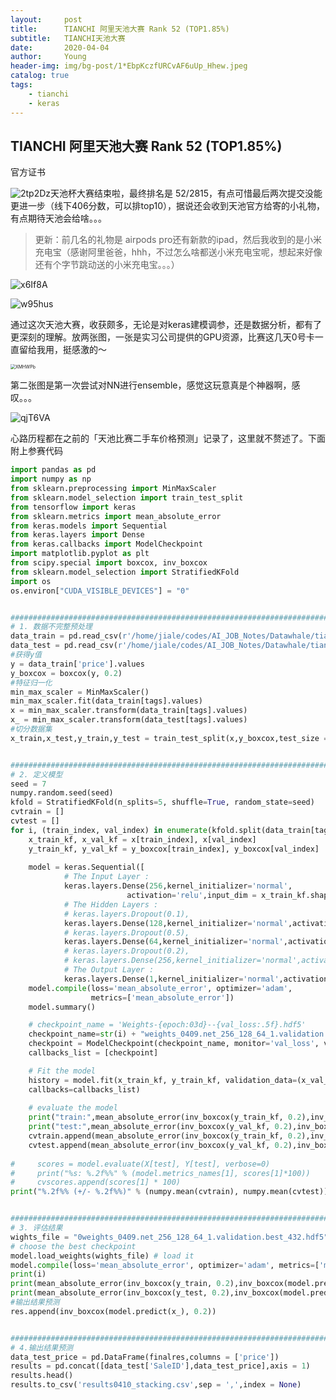 ```yaml
---
layout:     post
title:      TIANCHI 阿里天池大赛 Rank 52 (TOP1.85%)
subtitle:   TIANCHI天池大赛
date:       2020-04-04
author:     Young
header-img: img/bg-post/1*EbpKczfURCvAF6uUp_Hhew.jpeg
catalog: true
tags:
    - tianchi
    - keras
---
```


## TIANCHI 阿里天池大赛 Rank 52 (TOP1.85%)

官方证书

![2tp2Dz](https://gitee.com/echisenyang/GiteeForUpicUse/raw/master/uPic/2tp2Dz.png)天池杯大赛结束啦，最终排名是 52/2815，有点可惜最后两次提交没能更进一步（线下406分数，可以排top10），据说还会收到天池官方给寄的小礼物，有点期待天池会给啥。。。

> 更新：前几名的礼物是 airpods pro还有新款的ipad，然后我收到的是小米充电宝（感谢阿里爸爸，hhh，不过怎么啥都送小米充电宝呢，想起来好像还有个字节跳动送的小米充电宝。。。） 

![x6If8A](https://gitee.com/echisenyang/GiteeForUpicUse/raw/master/uPic/x6If8A.png)

![w95hus](https://gitee.com/echisenyang/GiteeForUpicUse/raw/master/uPic/w95hus.png)

通过这次天池大赛，收获颇多，无论是对keras建模调参，还是数据分析，都有了更深刻的理解。放两张图，一张是实习公司提供的GPU资源，比赛这几天0号卡一直留给我用，挺感激的～

<img src="https://gitee.com/echisenyang/GiteeForUpicUse/raw/master/uPic/XMHWPb.png" alt="XMHWPb" style="zoom: 50%;" />

第二张图是第一次尝试对NN进行ensemble，感觉这玩意真是个神器啊，感叹。。。

![qjT6VA](https://gitee.com/echisenyang/GiteeForUpicUse/raw/master/uPic/qjT6VA.jpg)

心路历程都在之前的「天池比赛二手车价格预测」记录了，这里就不赘述了。下面附上参赛代码

```python
import pandas as pd
import numpy as np
from sklearn.preprocessing import MinMaxScaler
from sklearn.model_selection import train_test_split
from tensorflow import keras
from sklearn.metrics import mean_absolute_error
from keras.models import Sequential
from keras.layers import Dense
from keras.callbacks import ModelCheckpoint
import matplotlib.pyplot as plt
from scipy.special import boxcox, inv_boxcox
from sklearn.model_selection import StratifiedKFold
import os
os.environ["CUDA_VISIBLE_DEVICES"] = "0"


#########################################################################
# 1. 数据不完整预处理
data_train = pd.read_csv(r'/home/jiale/codes/AI_JOB_Notes/Datawhale/tianchi/used_car_train_20200313.csv',sep = ' ')
data_test = pd.read_csv(r'/home/jiale/codes/AI_JOB_Notes/Datawhale/tianchi/used_car_testA_20200313.csv',sep = ' ')
#获得y值
y = data_train['price'].values
y_boxcox = boxcox(y, 0.2)
#特征归一化
min_max_scaler = MinMaxScaler()
min_max_scaler.fit(data_train[tags].values)
x = min_max_scaler.transform(data_train[tags].values)
x_ = min_max_scaler.transform(data_test[tags].values)
#切分数据集
x_train,x_test,y_train,y_test = train_test_split(x,y_boxcox,test_size = 0.1)


#########################################################################
# 2. 定义模型
seed = 7
numpy.random.seed(seed)
kfold = StratifiedKFold(n_splits=5, shuffle=True, random_state=seed)
cvtrain = []
cvtest = []
for i, (train_index, val_index) in enumerate(kfold.split(data_train[tags], data_train["price"])):
    x_train_kf, x_val_kf = x[train_index], x[val_index]
    y_train_kf, y_val_kf = y_boxcox[train_index], y_boxcox[val_index]
    
    model = keras.Sequential([
            # The Input Layer :
       		keras.layers.Dense(256,kernel_initializer='normal',
                          activation='relu',input_dim = x_train_kf.shape[1]), 
            # The Hidden Layers :
            # keras.layers.Dropout(0.1),
            keras.layers.Dense(128,kernel_initializer='normal',activation='relu'), 
            # keras.layers.Dropout(0.5),
            keras.layers.Dense(64,kernel_initializer='normal',activation='relu'), 
            # keras.layers.Dropout(0.2),
            # keras.layers.Dense(256,kernel_initializer='normal',activation='relu'), 
            # The Output Layer :
            keras.layers.Dense(1,kernel_initializer='normal',activation='linear')])
    model.compile(loss='mean_absolute_error', optimizer='adam', 
                  metrics=['mean_absolute_error'])
    model.summary()

    # checkpoint_name = 'Weights-{epoch:03d}--{val_loss:.5f}.hdf5' 
    checkpoint_name=str(i) + "weights_0409.net_256_128_64_1.validation.best.hdf5"
    checkpoint = ModelCheckpoint(checkpoint_name, monitor='val_loss', verbose = 1, save_best_only = True, mode ='auto')
    callbacks_list = [checkpoint]

	# Fit the model
    history = model.fit(x_train_kf, y_train_kf, validation_data=(x_val_kf,y_val_kf), epochs=2000, batch_size=1024,
    callbacks=callbacks_list)
    
    # evaluate the model
    print("train:",mean_absolute_error(inv_boxcox(y_train_kf, 0.2),inv_boxcox(model.predict(x_train_kf), 0.2)))
    print("test:",mean_absolute_error(inv_boxcox(y_val_kf, 0.2),inv_boxcox(model.predict(x_val_kf), 0.2)))
    cvtrain.append(mean_absolute_error(inv_boxcox(y_train_kf, 0.2),inv_boxcox(model.predict(x_train_kf), 0.2)))
    cvtest.append(mean_absolute_error(inv_boxcox(y_val_kf, 0.2),inv_boxcox(model.predict(x_val_kf), 0.2)))
    
#     scores = model.evaluate(X[test], Y[test], verbose=0)
#     print("%s: %.2f%%" % (model.metrics_names[1], scores[1]*100))
#     cvscores.append(scores[1] * 100)
print("%.2f%% (+/- %.2f%%)" % (numpy.mean(cvtrain), numpy.mean(cvtest)))


#########################################################################
# 3. 评估结果
wights_file = "0weights_0409.net_256_128_64_1.validation.best_432.hdf5" 
# choose the best checkpoint 
model.load_weights(wights_file) # load it
model.compile(loss='mean_absolute_error', optimizer='adam', metrics=['mean_absolute_error'])
print(i)
print(mean_absolute_error(inv_boxcox(y_train, 0.2),inv_boxcox(model.predict(x_train), 0.2)))
print(mean_absolute_error(inv_boxcox(y_test, 0.2),inv_boxcox(model.predict(x_test), 0.2)))
#输出结果预测
res.append(inv_boxcox(model.predict(x_), 0.2))


#########################################################################
# 4.输出结果预测
data_test_price = pd.DataFrame(finalres,columns = ['price'])
results = pd.concat([data_test['SaleID'],data_test_price],axis = 1)
results.head()
results.to_csv('results0410_stacking.csv',sep = ',',index = None)
```

